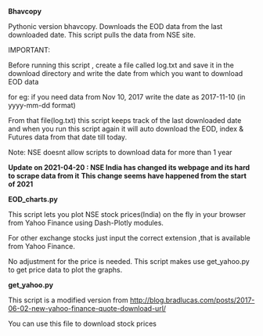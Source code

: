 **Bhavcopy**

Pythonic version bhavcopy. Downloads the EOD data from the last downloaded date.
This script pulls the data from NSE site.

IMPORTANT:

Before running this script , create a file called log.txt and save it in the download directory
and write the date from which you want to download EOD data

for eg: if you need data from Nov 10, 2017
        write the date as 2017-11-10 (in yyyy-mm-dd format) 

From that file(log.txt) this script keeps track of the last downloaded date
and when you run this script again it will auto download the EOD, index & Futures data
from that date till today.

Note: NSE doesnt allow scripts to download data for more than 1 year 

**Update on 2021-04-20 : NSE India has changed its webpage and its hard to scrape data from it**
**This change seems have happened from the start of 2021**




**EOD_charts.py**

This script lets you plot NSE stock prices(India) on the fly in your browser from Yahoo Finance using Dash-Plotly modules.

For other exchange stocks just input the correct extension ,that is available from Yahoo Finance.

No adjustment for the price is needed. This script makes use get_yahoo.py to get price data to plot the graphs.



**get_yahoo.py**

This script is a modified version from
http://blog.bradlucas.com/posts/2017-06-02-new-yahoo-finance-quote-download-url/

You can use this file to download stock prices 
